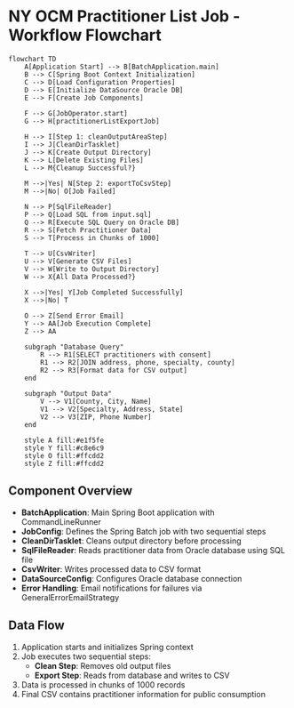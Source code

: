 # NY OCM Practitioner List Job - Workflow Flowchart

```mermaid
flowchart TD
    A[Application Start] --> B[BatchApplication.main]
    B --> C[Spring Boot Context Initialization]
    C --> D[Load Configuration Properties]
    D --> E[Initialize DataSource Oracle DB]
    E --> F[Create Job Components]
    
    F --> G[JobOperator.start]
    G --> H[practitionerListExportJob]
    
    H --> I[Step 1: cleanOutputAreaStep]
    I --> J[CleanDirTasklet]
    J --> K[Create Output Directory]
    K --> L[Delete Existing Files]
    L --> M{Cleanup Successful?}
    
    M -->|Yes| N[Step 2: exportToCsvStep]
    M -->|No| O[Job Failed]
    
    N --> P[SqlFileReader]
    P --> Q[Load SQL from input.sql]
    Q --> R[Execute SQL Query on Oracle DB]
    R --> S[Fetch Practitioner Data]
    S --> T[Process in Chunks of 1000]
    
    T --> U[CsvWriter]
    U --> V[Generate CSV Files]
    V --> W[Write to Output Directory]
    W --> X{All Data Processed?}
    
    X -->|Yes| Y[Job Completed Successfully]
    X -->|No| T
    
    O --> Z[Send Error Email]
    Y --> AA[Job Execution Complete]
    Z --> AA
    
    subgraph "Database Query"
        R --> R1[SELECT practitioners with consent]
        R1 --> R2[JOIN address, phone, specialty, county]
        R2 --> R3[Format data for CSV output]
    end
    
    subgraph "Output Data"
        V --> V1[County, City, Name]
        V1 --> V2[Specialty, Address, State]
        V2 --> V3[ZIP, Phone Number]
    end
    
    style A fill:#e1f5fe
    style Y fill:#c8e6c9
    style O fill:#ffcdd2
    style Z fill:#ffcdd2
```

## Component Overview

- **BatchApplication**: Main Spring Boot application with CommandLineRunner
- **JobConfig**: Defines the Spring Batch job with two sequential steps
- **CleanDirTasklet**: Cleans output directory before processing
- **SqlFileReader**: Reads practitioner data from Oracle database using SQL file
- **CsvWriter**: Writes processed data to CSV format
- **DataSourceConfig**: Configures Oracle database connection
- **Error Handling**: Email notifications for failures via GeneralErrorEmailStrategy

## Data Flow

1. Application starts and initializes Spring context
2. Job executes two sequential steps:
   - **Clean Step**: Removes old output files
   - **Export Step**: Reads from database and writes to CSV
3. Data is processed in chunks of 1000 records
4. Final CSV contains practitioner information for public consumption
